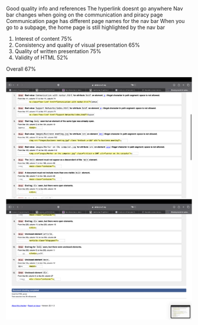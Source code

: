 Good quality info and references
The hyperlink doesnt go anywhere
Nav bar changes when going on the communication and piracy page
Communication page has different page names for the nav bar
When you go to a subpage, the home page is still highlighted by the nav bar


1) Interest of content
75%
2) Consistency and quality of visual presentation
65%
3) Quality of written presentation
75%
4) Validity of HTML
52%

Overall 67%


![ValidatorScrnSht1](/HTMLValidator1.png)
![ValidatorScrnSht2](/HTMLValidator2.png)


